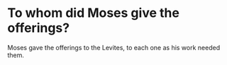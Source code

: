# To whom did Moses give the offerings?

Moses gave the offerings to the Levites, to each one as his work needed them.
